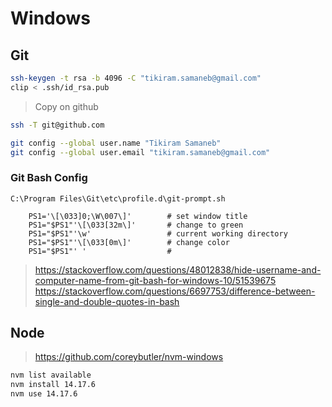 # Windows

## Git


```bash
ssh-keygen -t rsa -b 4096 -C "tikiram.samaneb@gmail.com"
clip < .ssh/id_rsa.pub
```

> Copy on github

```bash
ssh -T git@github.com
```

```bash
git config --global user.name "Tikiram Samaneb"
git config --global user.email "tikiram.samaneb@gmail.com"
```

### Git Bash Config

`C:\Program Files\Git\etc\profile.d\git-prompt.sh`

```
	PS1='\[\033]0;\W\007\]'        # set window title
	PS1="$PS1"'\[\033[32m\]'       # change to green
	PS1="$PS1"'\w'                 # current working directory
	PS1="$PS1"'\[\033[0m\]'        # change color
	PS1="$PS1"' '                  #
```

> https://stackoverflow.com/questions/48012838/hide-username-and-computer-name-from-git-bash-for-windows-10/51539675
> https://stackoverflow.com/questions/6697753/difference-between-single-and-double-quotes-in-bash

## Node

> https://github.com/coreybutler/nvm-windows

```bash
nvm list available
nvm install 14.17.6
nvm use 14.17.6
```
